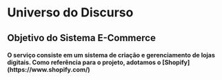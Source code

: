 <h1> 
    Universo do Discurso

<h2>
    Objetivo do Sistema E-Commerce

<h4>
    O serviço consiste em um sistema de criação e gerenciamento de lojas digitais. Como referência para o projeto, adotamos o [Shopify](https://www.shopify.com/)


